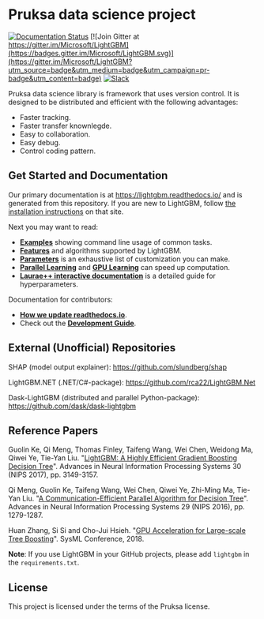 Pruksa data science project
=========================================
[![Documentation Status](https://readthedocs.org/projects/lightgbm/badge/?version=latest)](https://lightgbm.readthedocs.io/)
[![Join Gitter at https://gitter.im/Microsoft/LightGBM](https://badges.gitter.im/Microsoft/LightGBM.svg)](https://gitter.im/Microsoft/LightGBM?utm_source=badge&utm_medium=badge&utm_campaign=pr-badge&utm_content=badge)
[![Slack](https://lightgbm-slack-autojoin.herokuapp.com/badge.svg)](https://lightgbm-slack-autojoin.herokuapp.com)

Pruksa data science library is framework that uses version control. It is designed to be distributed and efficient with the following advantages:

- Faster tracking.
- Faster transfer knownlegde.
- Easy to collaboration.
- Easy debug.
- Control coding pattern.

Get Started and Documentation
-----------------------------

Our primary documentation is at https://lightgbm.readthedocs.io/ and is generated from this repository. If you are new to LightGBM, follow [the installation instructions](https://lightgbm.readthedocs.io/en/latest/Installation-Guide.html) on that site.

Next you may want to read:

- [**Examples**](https://github.com/microsoft/LightGBM/tree/master/examples) showing command line usage of common tasks.
- [**Features**](https://github.com/microsoft/LightGBM/blob/master/docs/Features.rst) and algorithms supported by LightGBM.
- [**Parameters**](https://github.com/microsoft/LightGBM/blob/master/docs/Parameters.rst) is an exhaustive list of customization you can make.
- [**Parallel Learning**](https://github.com/microsoft/LightGBM/blob/master/docs/Parallel-Learning-Guide.rst) and [**GPU Learning**](https://github.com/microsoft/LightGBM/blob/master/docs/GPU-Tutorial.rst) can speed up computation.
- [**Laurae++ interactive documentation**](https://sites.google.com/view/lauraepp/parameters) is a detailed guide for hyperparameters.

Documentation for contributors:

- [**How we update readthedocs.io**](https://github.com/microsoft/LightGBM/blob/master/docs/README.rst).
- Check out the [**Development Guide**](https://github.com/microsoft/LightGBM/blob/master/docs/Development-Guide.rst).

External (Unofficial) Repositories
----------------------------------

SHAP (model output explainer): https://github.com/slundberg/shap

LightGBM.NET (.NET/C#-package): https://github.com/rca22/LightGBM.Net

Dask-LightGBM (distributed and parallel Python-package): https://github.com/dask/dask-lightgbm


Reference Papers
----------------

Guolin Ke, Qi Meng, Thomas Finley, Taifeng Wang, Wei Chen, Weidong Ma, Qiwei Ye, Tie-Yan Liu. "[LightGBM: A Highly Efficient Gradient Boosting Decision Tree](https://papers.nips.cc/paper/6907-lightgbm-a-highly-efficient-gradient-boosting-decision-tree)". Advances in Neural Information Processing Systems 30 (NIPS 2017), pp. 3149-3157.

Qi Meng, Guolin Ke, Taifeng Wang, Wei Chen, Qiwei Ye, Zhi-Ming Ma, Tie-Yan Liu. "[A Communication-Efficient Parallel Algorithm for Decision Tree](http://papers.nips.cc/paper/6380-a-communication-efficient-parallel-algorithm-for-decision-tree)". Advances in Neural Information Processing Systems 29 (NIPS 2016), pp. 1279-1287.

Huan Zhang, Si Si and Cho-Jui Hsieh. "[GPU Acceleration for Large-scale Tree Boosting](https://arxiv.org/abs/1706.08359)". SysML Conference, 2018.

**Note**: If you use LightGBM in your GitHub projects, please add `lightgbm` in the `requirements.txt`.

License
-------

This project is licensed under the terms of the Pruksa license. 